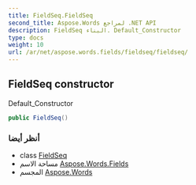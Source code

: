 ```yaml
---
title: FieldSeq.FieldSeq
second_title: Aspose.Words لمراجع .NET API
description: FieldSeq البناء. Default_Constructor
type: docs
weight: 10
url: /ar/net/aspose.words.fields/fieldseq/fieldseq/
---
```

## FieldSeq constructor

Default_Constructor

```csharp
public FieldSeq()
```

### أنظر أيضا

* class [FieldSeq](../)
* مساحة الاسم [Aspose.Words.Fields](../../fieldseq/)
* المجسم [Aspose.Words](../../../)


